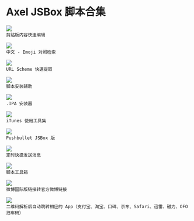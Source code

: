 # Axel JSBox 脚本合集


[![](https://img.shields.io/badge/Clip%20Editor-Axel-brightgreen.svg)](https://github.com/Neurogram-R/JSBox/blob/master/Axel/Clip%20Editor.js)  
`剪贴板内容快速编辑`

[![](https://img.shields.io/badge/Emoji-Axel-brightgreen.svg)](https://github.com/Neurogram-R/JSBox/blob/master/Axel/Emoji.js)  
`中文 - Emoji 对照检索`

![](https://img.shields.io/badge/Extract%20Scheme-Axel-brightgreen.svg)  
`URL Scheme 快速提取`

[![](https://img.shields.io/badge/Installer-Axel-brightgreen.svg)](https://github.com/Neurogram-R/JSBox/blob/master/Axel/Installer.js)  
`脚本安装辅助`

[![](https://img.shields.io/badge/IPA%20Installer-Axel-brightgreen.svg)](https://github.com/Neurogram-R/JSBox/blob/master/Axel/IPA%20Installer.js)  
`.IPA 安装器`

![](https://img.shields.io/badge/iTunes%20Utilities-Axel-brightgreen.svg)  
`iTunes 使用工具集`

[![](https://img.shields.io/badge/Pushbullet-Axel-brightgreen.svg)](https://github.com/Neurogram-R/JSBox/blob/master/Axel/Pushbullet.js)  
`Pushbullet JSBox 版`

![](https://img.shields.io/badge/Schedule%20Message-Axel-brightgreen.svg)  
`定时快捷发送消息`

[![](https://img.shields.io/badge/Tool%20Box-Axel-brightgreen.svg)](https://github.com/Neurogram-R/JSBox/blob/master/Axel/Tool%20Box.js)  
`脚本工具箱`

[![](https://img.shields.io/badge/Weico-Axel-brightgreen.svg)](https://github.com/Neurogram-R/JSBox/blob/master/Axel/Weico.js)  
`微博国际版链接转官方微博链接`

[![](https://img.shields.io/badge/XQRcode-Axel-brightgreen.svg)](https://github.com/Neurogram-R/JSBox/blob/master/Axel/XQRcode.js)  
`二维码解析后自动跳转相应的 App（支付宝、淘宝、口碑、京东、Safari、迅雷、磁力、OFO扫车码）`
